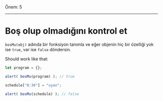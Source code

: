 Önem: 5

---

# Boş olup olmadığını kontrol et

`bosMu(obj)` adında bir fonksiyon tanımla ve eğer objenin hiç bir özelliği yok ise `true`, var ise `false` döndersin.

Should work like that:

```js
let program = {};

alert( bosMu(program) ); // true

schedule["8:30"] = "uyan";

alert( bosMu(schedule) ); // false
```

